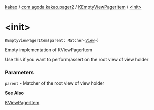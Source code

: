 [kakao](../../index.md) / [com.agoda.kakao.pager2](../index.md) / [KEmptyViewPagerItem](index.md) / [&lt;init&gt;](./-init-.md)

# &lt;init&gt;

`KEmptyViewPagerItem(parent: Matcher<`[`View`](https://developer.android.com/reference/android/view/View.html)`>)`

Empty implementation of KViewPagerItem

Use this if you want to perform/assert on the root view of view holder

### Parameters

`parent` - Matcher of the root view of view holder

**See Also**

[KViewPagerItem](../-k-view-pager-item/index.md)

